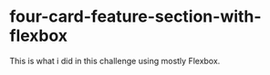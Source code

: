 # four-card-feature-section-with-flexbox
This is what i did in this challenge using mostly Flexbox.

